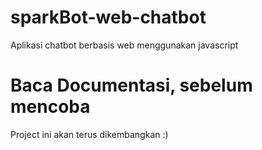 # sparkBot-web-chatbot
Aplikasi chatbot berbasis web menggunakan javascript 
# Baca Documentasi, sebelum mencoba
Project ini akan terus dikembangkan :)
